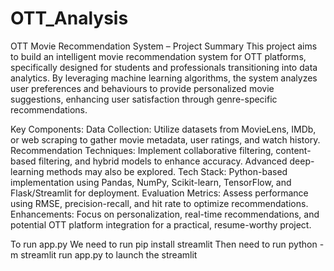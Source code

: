 # OTT_Analysis
OTT Movie Recommendation System – Project Summary
This project aims to build an intelligent movie recommendation system for OTT platforms, specifically designed for students and professionals transitioning into data analytics. By leveraging machine learning algorithms, the system analyzes user preferences and behaviours to provide personalized movie suggestions, enhancing user satisfaction through genre-specific recommendations.

Key Components:
Data Collection: Utilize datasets from MovieLens, IMDb, or web scraping to gather movie metadata, user ratings, and watch history.
Recommendation Techniques: Implement collaborative filtering, content-based filtering, and hybrid models to enhance accuracy. Advanced deep-learning methods may also be explored.
Tech Stack: Python-based implementation using Pandas, NumPy, Scikit-learn, TensorFlow, and Flask/Streamlit for deployment.
Evaluation Metrics: Assess performance using RMSE, precision-recall, and hit rate to optimize recommendations.
Enhancements: Focus on personalization, real-time recommendations, and potential OTT platform integration for a practical, resume-worthy project.
 
 To run app.py
 We need to run pip install streamlit
 Then need to run python -m streamlit run app.py to launch the streamlit
